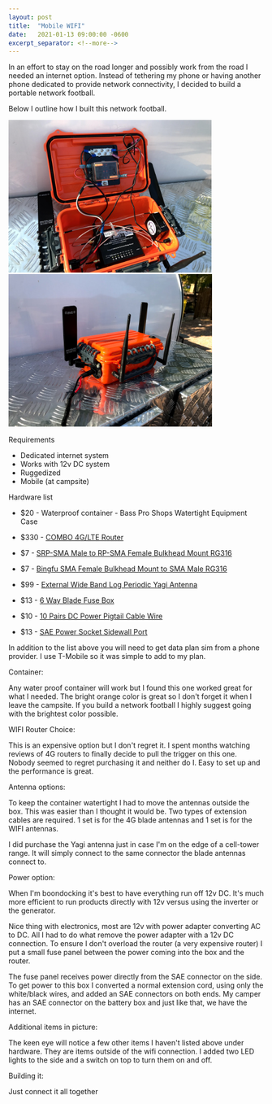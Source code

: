 ```yaml
---
layout: post
title:  "Mobile WIFI"
date:   2021-01-13 09:00:00 -0600
excerpt_separator: <!--more-->
---
```


In an effort to stay on the road longer and possibly work from the road I needed an internet option. Instead of tethering my phone or having another phone dedicated to provide network connectivity, I decided to build a portable network football.

Below I outline how I built this network football. 

 <!--more-->

<img src="/assets/img/mobile-wifi-1.jpg" alt="Mobile WIFI" height="300">
<img src="/assets/img/mobile-wifi-2.jpg" alt="Mobile WIFI" height="300">

Requirements
- Dedicated internet system
- Works with 12v DC system
- Ruggedized
- Mobile (at campsite)


Hardware list
- $20 - Waterproof container - Bass Pro Shops Watertight Equipment Case

- $330 - <a href="https://www.amazon.com/gp/product/B07Z5LNWY6/ref=ppx_yo_dt_b_search_asin_title?ie=UTF8&psc=1">COMBO 4G/LTE Router</a>

- $7 - <a href="https://www.amazon.com/gp/product/B07MJQWH8S/ref=ppx_yo_dt_b_search_asin_title?ie=UTF8&psc=1">SRP-SMA Male to RP-SMA Female Bulkhead Mount RG316</a>

- $7 - <a href="https://www.amazon.com/gp/product/B07MJQWH8S/ref=ppx_yo_dt_b_search_asin_title?ie=UTF8&psc=1">Bingfu SMA Female Bulkhead Mount to SMA Male RG316</a>

- $99 - <a href="https://www.amazon.com/gp/product/B01801BJ7I/ref=ppx_yo_dt_b_search_asin_title?ie=UTF8&psc=1">External Wide Band Log Periodic Yagi Antenna</a>

- $13 - <a href="https://www.amazon.com/gp/product/B07W8MVNSJ/ref=ppx_yo_dt_b_search_asin_title?ie=UTF8&psc=1">6 Way Blade Fuse Box</a>

- $10 - <a href="https://www.amazon.com/gp/product/B072BXB2Y8/ref=ppx_yo_dt_b_search_asin_title?ie=UTF8&psc=1"> 10 Pairs DC Power Pigtail Cable Wire</a>

- $13 - <a href="https://www.amazon.com/gp/product/B07V6NJ37P/ref=ppx_yo_dt_b_search_asin_title?ie=UTF8&psc=1">SAE Power Socket Sidewall Port</a>

In addition to the list above you will need to get data plan sim from a phone provider. I use T-Mobile so it was simple to add to my plan.


<p class="fw-bold">Container:</p>
Any water proof container will work but I found this one worked great for what I needed. The bright orange color is great so I don't forget it when I leave the campsite. If you build a network football I highly suggest going with the brightest color possible.

<p class="fw-bold">WIFI Router Choice:</p>
This is an expensive option but I don't regret it. I spent months watching reviews of 4G routers to finally decide to pull the trigger on this one. Nobody seemed to regret purchasing it and neither do I. Easy to set up and the performance is great.
<br>

<p class="fw-bold">Antenna options:</p>
To keep the container watertight I had to move the antennas outside the box. This was easier than I thought it would be. Two types of extension cables are required. 1 set is for the 4G blade antennas and 1 set is for the WIFI antennas.

I did purchase the Yagi antenna just in case I'm on the edge of a cell-tower range. It will simply connect to the same connector the blade antennas connect to.
<br>

<p class="fw-bold">Power option:</p>
When I'm boondocking it's best to have everything run off 12v DC. It's much more efficient to run products directly with 12v versus using the inverter or the generator. 

Nice thing with electronics, most are 12v with power adapter converting AC to DC. All I had to do what remove the power adapter with a 12v DC connection. To ensure I don't overload the router (a very expensive router) I put a small fuse panel between the power coming into the box and the router.

The fuse panel receives power directly from the SAE connector on the side. To get power to this box I converted a normal extension cord, using only the white/black wires, and added an SAE connectors on both ends. My camper has an SAE connector on the battery box and just like that, we have the internet.
<br>

<p class="fw-bold">Additional items in picture:</p>
The keen eye will notice a few other items I haven't listed above under hardware. They are items outside of the wifi connection. I added two LED lights to the side and a switch on top to turn them on and off. 

<p class="fw-bold">Building it:</p>
Just connect it all together